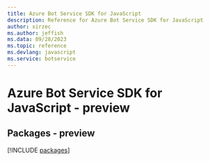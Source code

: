 ```yaml
---
title: Azure Bot Service SDK for JavaScript
description: Reference for Azure Bot Service SDK for JavaScript
author: xirzec
ms.author: jeffish
ms.data: 09/28/2023
ms.topic: reference
ms.devlang: javascript
ms.service: botservice
---
```

# Azure Bot Service SDK for JavaScript - preview
## Packages - preview
[!INCLUDE [packages](bot-service-index.md)]